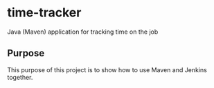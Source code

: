 # time-tracker
Java (Maven) application for tracking time on the job

## Purpose

This purpose of this project is to show how to use Maven and Jenkins together.



